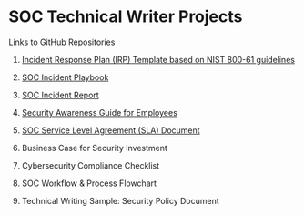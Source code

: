 # SOC Technical Writer Projects

Links to GitHub Repositories

1. [Incident Response Plan (IRP) Template based on NIST 800-61 guidelines](https://github.com/JustinRLew/Incident-Response-Plan-Template)

3. [SOC Incident Playbook](https://github.com/JustinRLew/SOC-incident-playbook)

4. [SOC Incident Report](https://github.com/JustinRLew/SOC-Incident-Report-Example)

5. [Security Awareness Guide for Employees](https://github.com/JustinRLew/Security-awareness-guide)

6. [SOC Service Level Agreement (SLA) Document](https://github.com/JustinRLew/SOC-SLA-doc-example)

7. Business Case for Security Investment

8. Cybersecurity Compliance Checklist

9. SOC Workflow & Process Flowchart

10. Technical Writing Sample: Security Policy Document


